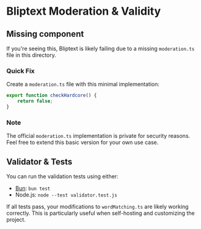 # Bliptext Moderation & Validity

## Missing component

If you're seeing this, Bliptext is likely failing due to a missing `moderation.ts` file in this directory.

### Quick Fix

Create a `moderation.ts` file with this minimal implementation:

```ts
export function checkHardcore() {
    return false;
}
```

### Note

The official `moderation.ts` implementation is private for security reasons. Feel free to extend this basic version for your own use case.

## Validator & Tests
You can run the validation tests using either:

- [Bun](https://bun.sh): `bun test`
- Node.js: `node --test validator.test.js`

If all tests pass, your modifications to `wordMatching.ts` are likely working correctly. This is particularly useful when self-hosting and customizing the project.
